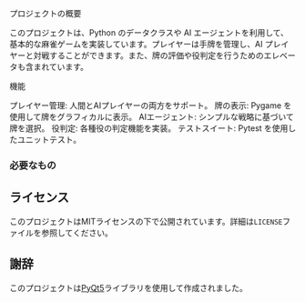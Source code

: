 
プロジェクトの概要

このプロジェクトは、Python のデータクラスや AI エージェントを利用して、基本的な麻雀ゲームを実装しています。プレイヤーは手牌を管理し、AI プレイヤーと対戦することができます。また、牌の評価や役判定を行うためのエレベータも含まれています。

機能

プレイヤー管理: 人間とAIプレイヤーの両方をサポート。
牌の表示: Pygame を使用して牌をグラフィカルに表示。
AIエージェント: シンプルな戦略に基づいて牌を選択。
役判定: 各種役の判定機能を実装。
テストスイート: Pytest を使用したユニットテスト。

### 必要なもの

## ライセンス

このプロジェクトはMITライセンスの下で公開されています。詳細は`LICENSE`ファイルを参照してください。

## 謝辞

このプロジェクトは[PyQt5](https://www.riverbankcomputing.com/software/pyqt/)ライブラリを使用して作成されました。
